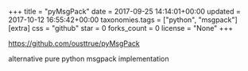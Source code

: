+++
title = "pyMsgPack"
date = 2017-09-25 14:14:01+00:00
updated = 2017-10-12 16:55:42+00:00
taxonomies.tags = ["python", "msgpack"]
[extra]
css = "github"
star = 0
forks_count = 0
license = "None"
+++

<https://github.com/ousttrue/pyMsgPack>

alternative pure python msgpack implementation

